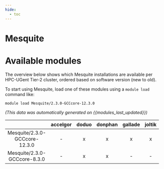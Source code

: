 ```yaml
---
hide:
  - toc
---
```


Mesquite
========

# Available modules


The overview below shows which Mesquite installations are available per HPC-UGent Tier-2 cluster, ordered based on software version (new to old).

To start using Mesquite, load one of these modules using a `module load` command like:

```shell
module load Mesquite/2.3.0-GCCcore-12.3.0
```

*(This data was automatically generated on {{modules_last_updated}})*  

| |accelgor|doduo|donphan|gallade|joltik|shinx|
| :---: | :---: | :---: | :---: | :---: | :---: | :---: |
|Mesquite/2.3.0-GCCcore-12.3.0|-|x|x|x|x|x|
|Mesquite/2.3.0-GCCcore-8.3.0|-|x|x|-|-|-|
